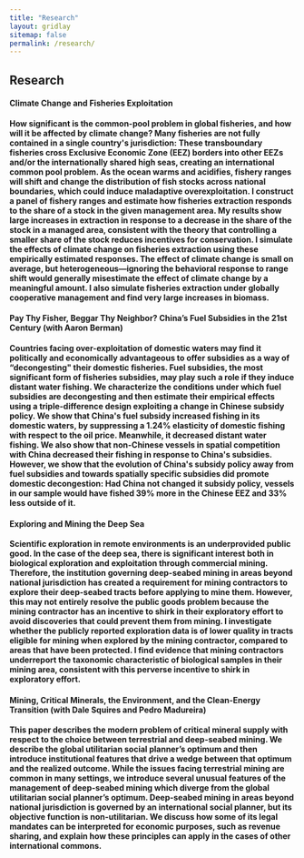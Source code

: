 ```yaml
---
title: "Research"
layout: gridlay
sitemap: false
permalink: /research/
---
```


<style>
img{
  border-radius: 10px;
}
.col-md-3 {
  margin-top:10px;
  margin-bottom:10px;
  padding:0px;
  display:block;
  overflow:hidden;
  text-align:center;
  display: table-cell;
  background: white;
  border-radius: 20px;
  height: auto;
}
iframe {
  margin:0;
  padding:0;
  width: 175px;
  display: inline;
  vertical-align: middle;
}
</style>

## Research

<div class="jumbotron">
<div class="col-md-12 col-sm-12">
<h4><b>Climate Change and Fisheries Exploitation<b></h4>

How significant is the common-pool problem in global fisheries, and how will it be affected by climate change? Many fisheries are not fully contained in a single country's jurisdiction: These transboundary fisheries cross Exclusive Economic Zone (EEZ) borders into other EEZs and/or the internationally shared high seas, creating an international common pool problem.  As the ocean warms and acidifies, fishery ranges will shift and change the distribution of fish stocks across national boundaries, which could induce maladaptive overexploitation. I construct a panel of fishery ranges and estimate how fisheries extraction responds to the share of a stock in the given management area. My results show large increases in extraction in response to a decrease in the share of the stock in a managed area, consistent with the theory that controlling a smaller share of the stock reduces incentives for conservation. I simulate the effects of climate change on fisheries extraction using these empirically estimated responses. The effect of climate change is small on average, but heterogeneous—ignoring the behavioral response to range shift would generally misestimate the effect of climate change by a meaningful amount. I also simulate fisheries extraction under globally cooperative management and find very large increases in biomass.

</div>
</div>

<div class="jumbotron">
<div class="col-md-12 col-sm-12">
<h4><b>Pay Thy Fisher, Beggar Thy Neighbor? China’s Fuel Subsidies in the 21st Century<b> (with Aaron Berman)</h4>

Countries facing over-exploitation of domestic waters may find it politically and economically advantageous to offer subsidies as a way of “decongesting" their domestic fisheries. Fuel subsidies, the most significant form of fisheries subsidies, may play such a role if they induce distant water fishing. We characterize the conditions under which fuel subsidies are decongesting and then estimate their empirical effects using a triple-difference design exploiting a change in Chinese subsidy policy. We show that China's fuel subsidy increased fishing in its domestic waters, by suppressing a 1.24% elasticity of domestic fishing with respect to the oil price. Meanwhile, it decreased distant water fishing. We also show that non-Chinese vessels in spatial competition with China decreased their fishing in response to China's subsidies. However, we show that the evolution of China's subsidy policy away from fuel subsidies and towards spatially specific subsidies did promote domestic decongestion: Had China not changed it subsidy policy, vessels in our sample would have fished 39% more in the Chinese EEZ and 33% less outside of it.

</div>
</div>

<div class="jumbotron">
<div class="col-md-12 col-sm-12">
<h4><b>Exploring and Mining the Deep Sea<b></h4>

Scientific exploration in remote environments is an underprovided public good. In the case of the deep sea, there is significant interest both in biological exploration and exploitation through commercial mining. Therefore, the institution governing deep-seabed mining in areas beyond national jurisdiction has created a requirement for mining contractors to explore their deep-seabed tracts before applying to mine them. However, this may not entirely resolve the public goods problem because the mining contractor has an incentive to shirk in their exploratory effort to avoid discoveries that could prevent them from mining. I investigate whether the publicly reported exploration data is of lower quality in tracts eligible for mining when explored by the mining contractor, compared to areas that have been protected. I find evidence that mining contractors underreport the taxonomic characteristic of biological samples in their mining area, consistent with this perverse incentive to shirk in exploratory effort. 

</div>
</div>

<div class="jumbotron">
<div class="col-md-12 col-sm-12">
<h4><b>Mining, Critical Minerals, the Environment, and the Clean-Energy Transition (with Dale Squires and Pedro Madureira)<b></h4>

This paper describes the modern problem of critical mineral supply with respect to the choice between terrestrial and deep-seabed mining. We describe the global utilitarian social planner’s optimum and then introduce institutional features that drive a wedge between that optimum and the realized outcome. While the issues facing terrestrial mining are common in many settings, we introduce several unusual features of the management of deep-seabed mining which diverge from the global utilitarian social planner’s optimum. Deep-seabed mining in areas beyond national jurisdiction is governed by an international social planner, but its objective function is non-utilitarian. We discuss how some of its legal mandates can be interpreted for economic purposes, such as revenue sharing, and explain how these principles can apply in the cases of other international commons. 

</div>
</div>


